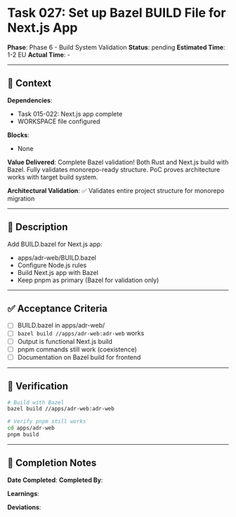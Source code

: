 # Task 027: Set up Bazel BUILD File for Next.js App

**Phase**: Phase 6 - Build System Validation
**Status**: pending
**Estimated Time**: 1-2 EU
**Actual Time**: -

---

## 📍 Context

**Dependencies**:
- Task 015-022: Next.js app complete
- WORKSPACE file configured

**Blocks**:
- None

**Value Delivered**:
Complete Bazel validation! Both Rust and Next.js build with Bazel. Fully validates monorepo-ready structure. PoC proves architecture works with target build system.

**Architectural Validation**:
✅ Validates entire project structure for monorepo migration

---

## 📝 Description

Add BUILD.bazel for Next.js app:
- apps/adr-web/BUILD.bazel
- Configure Node.js rules
- Build Next.js app with Bazel
- Keep pnpm as primary (Bazel for validation only)

---

## ✅ Acceptance Criteria

- [ ] BUILD.bazel in apps/adr-web/
- [ ] `bazel build //apps/adr-web:adr-web` works
- [ ] Output is functional Next.js build
- [ ] pnpm commands still work (coexistence)
- [ ] Documentation on Bazel build for frontend

---

## 🧪 Verification

```bash
# Build with Bazel
bazel build //apps/adr-web:adr-web

# Verify pnpm still works
cd apps/adr-web
pnpm build
```

---

## 📝 Completion Notes

**Date Completed**:
**Completed By**:

**Learnings**:

**Deviations**:

